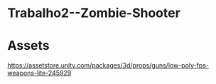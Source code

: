 # Trabalho2--Zombie-Shooter

# Assets
https://assetstore.unity.com/packages/3d/props/guns/low-poly-fps-weapons-lite-245929
